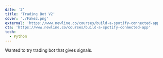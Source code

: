 ```yaml
---
date: '3'
title: 'Trading Bot V2'
cover: './Fake3.png'
external: 'https://www.newline.co/courses/build-a-spotify-connected-app'
cta: 'https://www.newline.co/courses/build-a-spotify-connected-app'
tech:
  - Pythom
---
```


Wanted to try trading bot that gives signals.
